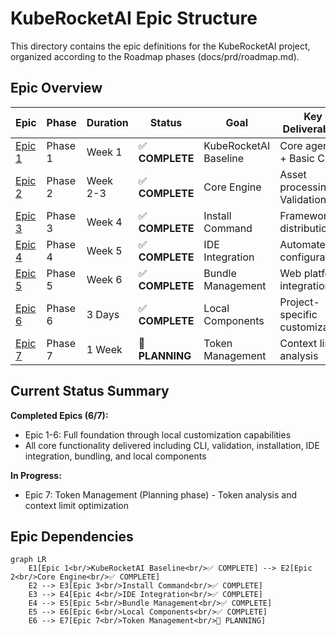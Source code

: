 # KubeRocketAI Epic Structure

This directory contains the epic definitions for the KubeRocketAI project, organized according to the Roadmap phases (docs/prd/roadmap.md).

## Epic Overview

| Epic | Phase | Duration | Status | Goal | Key Deliverables |
|------|-------|----------|--------|------|------------------|
| [Epic 1](epic-1-kuberocketai-baseline.md) | Phase 1 | Week 1 | ✅ **COMPLETE** | KubeRocketAI Baseline | Core agents + Basic CLI |
| [Epic 2](epic-2-core-engine.md) | Phase 2 | Week 2-3 | ✅ **COMPLETE** | Core Engine | Asset processing + Validation |
| [Epic 3](epic-3-install-command.md) | Phase 3 | Week 4 | ✅ **COMPLETE** | Install Command | Framework distribution |
| [Epic 4](epic-4-ide-integration.md) | Phase 4 | Week 5 | ✅ **COMPLETE** | IDE Integration | Automated configuration |
| [Epic 5](epic-5-bundle-management.md) | Phase 5 | Week 6 | ✅ **COMPLETE** | Bundle Management | Web platform integration |
| [Epic 6](epic-6-local-agent-components.md) | Phase 6 | 3 Days | ✅ **COMPLETE** | Local Components | Project-specific customization |
| [Epic 7](epic-7-token-management.md) | Phase 7 | 1 Week | 🔄 **PLANNING** | Token Management | Context limit analysis |

## Current Status Summary

**Completed Epics (6/7):**

- Epic 1-6: Full foundation through local customization capabilities
- All core functionality delivered including CLI, validation, installation, IDE integration, bundling, and local components

**In Progress:**

- Epic 7: Token Management (Planning phase) - Token analysis and context limit optimization

## Epic Dependencies

```mermaid
graph LR
    E1[Epic 1<br/>KubeRocketAI Baseline<br/>✅ COMPLETE] --> E2[Epic 2<br/>Core Engine<br/>✅ COMPLETE]
    E2 --> E3[Epic 3<br/>Install Command<br/>✅ COMPLETE]
    E3 --> E4[Epic 4<br/>IDE Integration<br/>✅ COMPLETE]
    E4 --> E5[Epic 5<br/>Bundle Management<br/>✅ COMPLETE]
    E5 --> E6[Epic 6<br/>Local Components<br/>✅ COMPLETE]
    E6 --> E7[Epic 7<br/>Token Management<br/>🔄 PLANNING]
```
